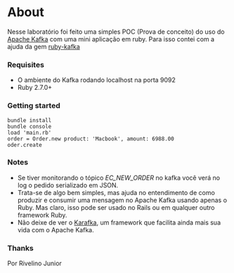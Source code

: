 # About

Nesse laboratório foi feito uma simples POC (Prova de conceito) do uso do [Apache Kafka](https://kafka.apache.org/) com uma mini aplicação em ruby.
Para isso contei com a ajuda da gem [ruby-kafka](https://github.com/zendesk/ruby-kafka)

### Requisites
* O ambiente do Kafka rodando localhost na porta 9092
* Ruby 2.7.0+

### Getting started
```
bundle install
bundle console
load 'main.rb'
order = Order.new product: 'Macbook', amount: 6988.00
oder.create
```

### Notes

* Se tiver monitorando o tópico *EC_NEW_ORDER* no kafka você verá no log o pedido serializado em JSON.
* Trata-se de algo bem simples, mas ajuda no entendimento de como produzir e consumir uma mensagem no Apache Kafka usando apenas o Ruby. Mas claro, isso pode ser usado no Rails ou em qualquer outro framework Ruby.
* Não deixe de ver o [Karafka](https://github.com/karafka/karafka), um framework que facilita ainda mais sua vida com o Apache Kafka.


### Thanks
Por Rivelino Junior
